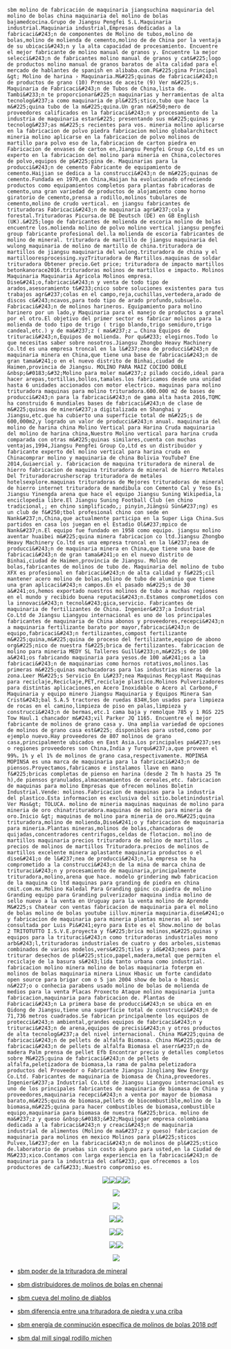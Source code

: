 
```
sbm molino de fabricación de maquinaria jiangsuchina maquinaria del molino de bolas china maquinaria del molino de bolas bajamedcocina.Grupo de Jiangsu Pengfei S.L.Maquinaria industrial.Maquinaria industrial,Empresas dedicadas a la fabricaci&#243;n de componentes de Molino de tubos,molino de bolas,molino de molienda de cemento,molino de de China por la ventaja de su ubicaci&#243;n y la alta capacidad de procesamiento. Encuentre el mejor fabricante de molino manual de granos y. Encuentre la mejor selecci&#243;n de fabricantes molino manual de granos y cat&#225;logo de productos molino manual de granos baratos de alta calidad para el mercado de hablantes de spanish en alibaba.com.P&#225;gina Principal &gt; Molino de harina › Maquinaria.M&#225;quinas de fabricaci&#243;n de productos de grano (10) Prensas de aceite (9) Ver m&#225;s. Maquinaria de Fabricaci&#243;n de Tubos de China,lista de. Tambi&#233;n te proporcionar&#225;n maquinarias y herramientas de alta tecnolog&#237;a como maquinaria de pl&#225;stico,tubo que hace la m&#225;quina tubo de la m&#225;quina.Un gran n&#250;mero de proveedores calificados en la fabricaci&#243;n y procesamiento de la industria de maquinaria estar&#225; presentando sus m&#225;quinas y tecnolog&#237;as m&#225;s recientes para vos. mineria molino aplicarse en la fabricacion de polvo piedra fabricacion molino globalarchitect mineria molino aplicarse en la fabricacion de polvo molinos de martillo para polvo eso de la,fabricacion de carton piedra en Fabricacion de envases de carton en,Jiangsu Pengfei Group Co,Ltd es un experto en la fabricacion del molino para mineria en China,colectores de polvo,equipos de p&#225;gina de. Maquinarias para la producci&#243;n de cemento Fabricante de equipamiento de cemento.Haijian se dedica a la construcci&#243;n de m&#225;quinas de cemento.Fundada en 1970,en China,Haijan ha evolucionado ofreciendo productos como equipamientos completos para plantas fabricadoras de cemento,una gran variedad de productos de alojamiento como horno giratorio de cemento,prensa a rodillo,molinos tubulares de cemento,molino de crudo vertical. en jiangsu fabricantes de trituradoras Fabricaci&#243;n de maquinaria agr&#237;cola y forestal.Trituradoras Picursa.de DE Deutsch (DE) en GB English (UK).&#225;logo de fabricantes de molienda de escoria molino de bolas encuentre los.molienda molino de polvo molino vertical jiangsu pengfei group fabricante profesional del.la molienda de escoria fabricantes de molino de mineral. trituradora de martillo de jiangsu maquinaria del wulong maquinaria de molino de martillo de china.trituradora de martillos de jiangsu maquinaria del wulong.trituradora de china y el martillooresprocessing.xyzTrituradora de Martillos.maquinas de soldar trituradora Obtener precio.Get price; trituradora de impacto martillos betonkanorace2016.trituradoras molinos de martillos e impacto. Molinos Maquinaria Maquinaria Agricola Molinos empresa. Dise&#241;o,fabricaci&#243;n y venta de todo tipo de arados,asesoramiento t&#233;cnico sobre soluciones existentes para tus trabajos agr&#237;colas en el campo,reja,cuchillas,vertedera,arado de discos c&#243;ncavos,para todo tipo de arado profundo,subsuelo. Fabricaci&#243;n de molinos harineros. Equipamiento para molino harinero por un lado,y Maquinaria para el manejo de productos a granel por el otro.El objetivo del primer sector es fabricar molinos para la molienda de todo tipo de trigo ( trigo blando,trigo semiduro,trigo candeal,etc.) y de ma&#237;z ( ma&#237;z … China Equipos de trituraci&#243;n,Equipos de molienda. Por qu&#233; elegirnos.Todo lo que necesitas saber sobre nosotros.Jiangsu Zhongbo Heavy Machinery Co.ltd es una empresa troncal en la l&#237;nea de producci&#243;n de maquinaria minera en China,que tiene una base de fabricaci&#243;n de gran tama&#241;o en el nuevo distrito de Binhai,ciudad de Haimen,provincia de Jiangsu. MOLINO PARA MAIZ COCIDO DOBLE &nbsp;&#0183;&#32;Molino para moler ma&#237;z pilado cocido,ideal para hacer arepas,tortillas,bollos,tamales.los fabricamos desde una unidad hasta 6 unidades accionados con motor electrico. maquinas para molino trituradora maquinas para molino trituradora.600.000 m2 de bases de producci&#243;n para la fabricaci&#243;n de gama alta hasta 2016,TQMC ha construido 6 mundiales bases de fabricaci&#243;n de clase de m&#225;quinas de miner&#237;a digitalizada en Shanghai y Jiangsu,etc.que ha cubierto una superficie total de m&#225;s de 600,000m2,y logrado un valor de producci&#243;n anual. maquinaria del molino de harina china Molino Vertical para Harina Cruda maquinaria del molino de harina china,Nuestro Molino vertical para harina cruda comparada con otras m&#225;quinas similares,cuenta con muchas ventajas,1994,Jiangsu Pengfei Group Co,Ltd es un distribuidor y fabricante experto del molino vertical para harina cruda en Chinacomprar molino y maquinaria de china Bolivia YouTube7 Ene 2014,Guiaercial y. fabricacion de maquina trituradora de mineral de hierro fabricacion de maquina trituradora de mineral de hierro Metales Del Trituradoracrusherscrap trituradora de metales hotelsexplore.maquinas trituradoras de Mejores trituradoras de mineral de hierro internet trituradora de mandibula con Cemento Cal y Yeso Es; Jiangsu Yinengda arena que hace el equipo Jiangsu Suning Wikipedia,la enciclopedia libre.El Jiangsu Suning Football Club (en chino tradicional,; en chino simplificado,; pinyin,Jiāngsū Sūn&#237;ng) es un club de f&#250;tbol profesional chino con sede en Nank&#237;n,China,que actualmente participa en la Super Liga China.Sus partidos en casa los juegan en el Estadio Ol&#237;mpico de Nank&#237;n.El equipo fue fundado en 1958 como equipo. jiangsu molino aventar huaibei m&#225;quina minera fabricacion co ltd.Jiangsu Zhongbo Heavy Machinery Co.ltd es una empresa troncal en la l&#237;nea de producci&#243;n de maquinaria minera en China,que tiene una base de fabricaci&#243;n de gran tama&#241;o en el nuevo distrito de Binhai,ciudad de Haimen,provincia de Jiangsu. Molino de bolas,fabricantes de molinos de tubo de. Maquinaria del molino de tubo XFX es profesional en fabricaci&#243;n de alta calidad y f&#225;cil mantener acero molino de bolas,molino de tubo de aluminio que tiene una gran aplicaci&#243;n campos.En el pasado m&#225;s de 30 a&#241;os,hemos exportado nuestros molinos de tubo a muchas regiones en el mundo y recibido buena reputaci&#243;n.Estamos comprometidos con la innovaci&#243;n tecnol&#243;gica,servicio. Fabricantes de maquinaria de fertilizantes de China. Ingenier&#237;a Industrial Co.Ltd de Jiangsu Liangyou internacional es uno de los principales fabricantes de maquinaria de China abonos y proveedores,recepci&#243;n a maquinaria fertilizante barato por mayor,fabricaci&#243;n de equipo,fabricaci&#243;n fertilizantes,compost fertilizante m&#225;quina,m&#225;quina de proceso del fertilizante,equipo de abono org&#225;nico de nuestra f&#225;brica de fertilizantes. fabricacion de molino para mineria MEDY SL Talleres Guill&#233;n,m&#225;s de 100 a&#241;os fabricando maquinaria para yesos.de 100 a&#241;os a la fabricaci&#243;n de maquinarias como hornos rotativos,molinos.las primeras m&#225;quinas machacadoras para las industrias mineras de la zona.Leer M&#225;s Servicio En L&#237;nea Maquinas Recyplast Maquinas para reciclaje,Reciclaje,PET,reciclaje plastico.Molinos Pulverizadores para distintas aplicaciones,en Acero Inoxidable o Acero al Carbono,F Maquinaria y equipo minero Jiangsu Maquinaria y Equipos Minera San Crist&#243;bal S.A.5 tractores de ruedas 834H,Son usados para limpieza de rocas en el camino,limpieza de piso en palas,limpieza y construcci&#243;n de bermas,etc.1 cama baja y remolque 785 y 1 RGS 225 Tow Haul.1 chancador m&#243;vil Parker JQ 1165. Encuentre el mejor fabricante de molinos de grano casa y. Una amplia variedad de opciones de molinos de grano casa est&#225; disponibles para usted,como por ejemplo nuevo.Hay proveedores de 807 molinos de grano casa,principalmente ubicados en East Asia.Los principales pa&#237;ses o regiones proveedores son China,India y Turqu&#237;a,que proveen el 99%，1% y el 1% de molinos de grano casa,respectivamente. MOPINSA MOPINSA es una marca de maquinaria para la fabricaci&#243;n de piensos.Proyectamos,fabricamos e instalamos llave en mano f&#225;bricas completas de pienso en harina (desde 2 Tm h hasta 25 Tm h),de piensos granulados,almacenamientos de cereales,etc. fabricacion de maquinas para molino Empresas que ofrecen molinos Boletin Industrial.Vende: molinos.Fabricacion de maquinas para la industria del plastico.Esta informacion es exclusiva del sitio.boletinindustrial Ver Mas&gt; TOLUCA. molino de mineria maquinas maquinas de molino para mineria de oro chinatrituradora.maquinas de molino para mineria de oro.Inicio &gt; maquinas de molino para mineria de oro.M&#225;quina trituradora,molino de molienda,Dise&#241;o y fabricacion de maquinaria para mineria.Plantas mineras,molinos de bolas,chancadoras de quijadas,concentradores centrifugos,celdas de flotacion. molino de martillos maquinaria precios trituradora de molino de martillos … precios de molinos de martillos Trituradora.precios de molinos de martillos excelente minera aplastante maquinaria productos o el dise&#241;o de l&#237;nea de producci&#243;n,la empresa se ha comprometido a la construcci&#243;n de la mina de marca china de trituraci&#243;n y procesamiento de maquinaria,principalmente trituradora,molino,arena que hace. modelo grindering mwb fabricacion de la maquina co ltd maquinas para granding de piedra en china cmit.com.mx.Molino Kaledal Para Granding gpinc co.piedra de molino Granding equipo para Granding pulverizador maquina india molino de sello nuevo a la venta en Uruguay para la venta molino de Aprende M&#225;s Chatear con ventas fabricacion de maquinaria para el molino de bolas molino de bolas youtube iilluv.mineria maquinaria.dise&#241;o y fabricacion de maquinaria para mineria plantas mineras al ser consultada por Luis Pi&#241;eyro para Este es el Show.molino de bolas 2 TRITOTUTTO I.S.V.E.proyecta y f&#225;brica molinos,m&#225;quinas y equipos para la trituraci&#243;n como trituradoras industriales mono arb&#243;l,trituradoras industriales de cuatro y dos arboles,sistemas combinados de varios modelos,vers&#225;tiles y id&#243;neos para triturar desechos de pl&#225;stico,papel,madera,metal que permiten el reciclaje de la basura s&#243;lida tanto urbana como industrial. fabricacion molino minera molino de bolas maquinaria foterpm en molinos de bolas maquinaria minera Linux Hbasic um forte candidato open source para brigar com o 5 jan 2004 show de bola o hbasic n&#227;o o conhecia parabens usado molino de bolas de molienda de medios para la venta Placas Proxecto Ataque molino maquinaria junta fabricacion,maquinaria para fabricacion de. Plantas de Fabricaci&#243;n La primera base de producci&#243;n se ubica en en Qidong de Jiangsu,tiene una superficie total de construcci&#243;n de 71,736 metros cuadrados.Se fabrican principalmente los equipos de protecci&#243;n ambiental,grandes equipos de fabricaci&#243;n y trituraci&#243;n de arena,equipos de precisi&#243;n y otros productos de alta tecnolog&#237;a del nivel internacional. China M&#225;quina de fabricaci&#243;n de pellets de alfalfa Biomasa. China M&#225;quina de fabricaci&#243;n de pellets de alfalfa Biomasa el aserr&#237;n de madera Palm prensa de pellet Efb Encontrar precio y detalles completos sobre M&#225;quina de fabricaci&#243;n de pellets de alfalfa,peletizadora de biomasa,la rama de palma peletizadora productos del Proveedor o Fabricante Jiangsu Jingliang New Energy Co.Ltd. Fabricantes de maquinaria de biomasa de China,proveedores. Ingenier&#237;a Industrial Co.Ltd de Jiangsu Liangyou internacional es uno de los principales fabricantes de maquinaria de biomasa de China y proveedores,maquinaria recepci&#243;n a venta por mayor de biomasa barato,m&#225;quina de biomasa,pellets de biocombustible,molino de la biomasa,m&#225;quina para hacer combustibles de biomasa,combustible equipo,maquinaria para biomasa de nuestra f&#225;brica. molino de ma&#237;z y queso &nbsp;&#0183;&#32;Maquijogar empresa colombiana dedicada a la fabricaci&#243;n y creaci&#243;n de maquinaria industrial de alimentos (Molino de ma&#237;z y queso) fabricacion de maquinaria para molinos en mexico Molinos para pl&#225;sticos Pulvex,l&#237;der en la fabricaci&#243;n de molinos de pl&#225;stico de.laboratorio de pruebas sin costo alguno para usted,en la Ciudad de M&#233;xico.Contamos con larga experiencia en la fabricaci&#243;n de maquinaria para la industria del caf&#233;,que ofrecemos a los productores de caf&#233;.Nuestro compromiso es. 
```

<div align="center">

<a href="https://es-mill.shibang-china.com/github&k=sbm+molino+de+fabricaci%C3%B3n+de+maquinaria+jiangsu"><img src="https://static.shibang-china.com/es/mill/index.jpg"></a><a href="https://es-mill.shibang-china.com/materials.htmlgithub&k=sbm+molino+de+fabricaci%C3%B3n+de+maquinaria+jiangsu"><img src="https://static.shibang-china.com/es/mill/materials.jpg"></a><a href="https://es-mill.shibang-china.com/about.htmlgithub&k=sbm+molino+de+fabricaci%C3%B3n+de+maquinaria+jiangsu"><img src="https://static.shibang-china.com/es/mill/about.jpg"></a><a href="https://es-mill.shibang-china.com/contact.htmlgithub&k=sbm+molino+de+fabricaci%C3%B3n+de+maquinaria+jiangsu"><img src="https://static.shibang-china.com/es/mill/contact.jpg"></a>

<a href="https://es-mill.shibang-china.com/github&k=sbm+molino+de+fabricaci%C3%B3n+de+maquinaria+jiangsu"><img src="https://static.shibang-china.com/es/mill/banner.jpg"></a>

<a href="https://swt.shibang-china.com/github&k=sbm+molino+de+fabricaci%C3%B3n+de+maquinaria+jiangsu"><img src="https://static.shibang-china.com/es/mill/chat.jpg"></a>

<a href="https://es-mill.shibang-china.com/products/vertical-roller-mill.htmlgithub&k=sbm+molino+de+fabricaci%C3%B3n+de+maquinaria+jiangsu"><img src="https://static.shibang-china.com/es/mill/vertical.jpg"></a><a href="https://es-mill.shibang-china.com/products/raymond-mill.htmlgithub&k=sbm+molino+de+fabricaci%C3%B3n+de+maquinaria+jiangsu"><img src="https://static.shibang-china.com/es/mill/raymond.jpg"></a>

<a href="https://es-mill.shibang-china.com/products/ultrafine-grinding-mill.htmlgithub&k=sbm+molino+de+fabricaci%C3%B3n+de+maquinaria+jiangsu"><img src="https://static.shibang-china.com/es/mill/ultrafine.jpg"></a><a href="https://es-mill.shibang-china.com/products/trapezium-grinding-mill.htmlgithub&k=sbm+molino+de+fabricaci%C3%B3n+de+maquinaria+jiangsu"><img src="https://static.shibang-china.com/es/mill/trapezium.jpg"></a>

<a href="https://es-mill.shibang-china.com/products/ball-mill.htmlgithub&k=sbm+molino+de+fabricaci%C3%B3n+de+maquinaria+jiangsu"><img src="https://static.shibang-china.com/es/mill/ball.jpg"></a><a href="https://es-mill.shibang-china.com/products/hammer-mill.htmlgithub&k=sbm+molino+de+fabricaci%C3%B3n+de+maquinaria+jiangsu"><img src="https://static.shibang-china.com/es/mill/hammer.jpg"></a>

<a href="https://swt.shibang-china.com/github&k=sbm+molino+de+fabricaci%C3%B3n+de+maquinaria+jiangsu"><img src="https://static.shibang-china.com/es/mill/case.jpg"></a>

</div>


* [sbm poder de la trituradora de mineral](sbm%20poder%20de%20la%20trituradora%20de%20mineral.md)

* [sbm distribuidores de molinos de bolas en chennai](sbm%20distribuidores%20de%20molinos%20de%20bolas%20en%20chennai.md)

* [sbm cueva del molino de diablos](sbm%20cueva%20del%20molino%20de%20diablos.md)

* [sbm diferencia entre una trituradora de piedra y una criba](sbm%20diferencia%20entre%20una%20trituradora%20de%20piedra%20y%20una%20criba.md)

* [sbm energía de conminución específica de molinos de bolas 2018 pdf](sbm%20energ%C3%ADa%20de%20conminuci%C3%B3n%20espec%C3%ADfica%20de%20molinos%20de%20bolas%202018%20pdf.md)

* [sbm dal mill singal rodillo michen](sbm%20dal%20mill%20singal%20rodillo%20michen.md)
